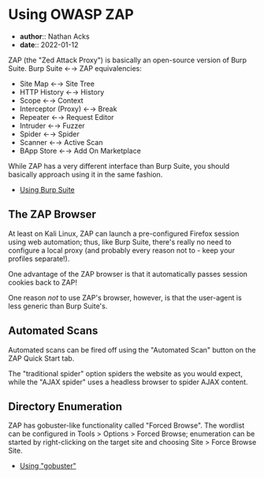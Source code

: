 # Using OWASP ZAP

* **author**:: Nathan Acks
* **date**:: 2022-01-12

ZAP (the "Zed Attack Proxy") is basically an open-source version of Burp Suite. Burp Suite ←→ ZAP equivalencies:

* Site Map ←→ Site Tree
* HTTP History ←→ History
* Scope ←→ Context
* Interceptor (Proxy) ←→ Break
* Repeater ←→ Request Editor
* Intruder ←→ Fuzzer
* Spider ←→ Spider
* Scanner ←→ Active Scan
* BApp Store ←→ Add On Marketplace

While ZAP has a very different interface than Burp Suite, you should basically approach using it in the same fashion.

* [Using Burp Suite](burp-suite.md)

## The ZAP Browser

At least on Kali Linux, ZAP can launch a pre-configured Firefox session using web automation; thus, like Burp Suite, there's really no need to configure a local proxy (and probably every reason not to - keep your profiles separate!).

One advantage of the ZAP browser is that it automatically passes session cookies back to ZAP!

One reason *not* to use ZAP's browser, however, is that the user-agent is less generic than Burp Suite's.

## Automated Scans

Automated scans can be fired off using the "Automated Scan" button on the ZAP Quick Start tab.

The "traditional spider" option spiders the website as you would expect, while the "AJAX spider" uses a headless browser to spider AJAX content.

## Directory Enumeration

ZAP has gobuster-like functionality called "Forced Browse". The wordlist can be configured in Tools > Options > Forced Browse; enumeration can be started by right-clicking on the target site and choosing Site > Force Browse Site.

* [Using "gobuster"](gobuster.md)
